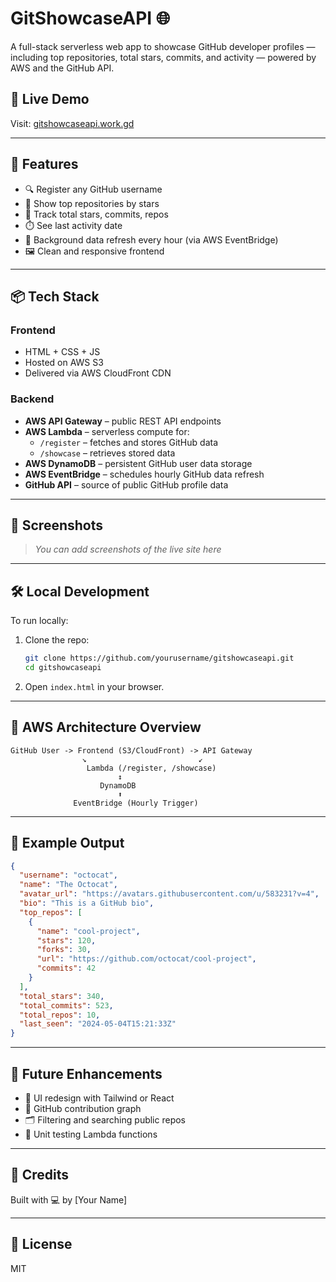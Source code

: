 # GitShowcaseAPI 🌐

A full-stack serverless web app to showcase GitHub developer profiles — including top repositories, total stars, commits, and activity — powered by AWS and the GitHub API.

## 🚀 Live Demo

Visit: [gitshowcaseapi.work.gd](http://gitshowcaseapi.work.gd)

---

## 🧩 Features

- 🔍 Register any GitHub username
- 🌟 Show top repositories by stars
- 🧮 Track total stars, commits, repos
- ⏱️ See last activity date
- 🔁 Background data refresh every hour (via AWS EventBridge)
- 🖼️ Clean and responsive frontend

---

## 📦 Tech Stack

### Frontend

- HTML + CSS + JS
- Hosted on AWS S3
- Delivered via AWS CloudFront CDN

### Backend

- **AWS API Gateway** – public REST API endpoints
- **AWS Lambda** – serverless compute for:
  - `/register` – fetches and stores GitHub data
  - `/showcase` – retrieves stored data
- **AWS DynamoDB** – persistent GitHub user data storage
- **AWS EventBridge** – schedules hourly GitHub data refresh
- **GitHub API** – source of public GitHub profile data

---

## 📸 Screenshots

> _You can add screenshots of the live site here_

---

## 🛠️ Local Development

To run locally:

1. Clone the repo:
   ```bash
   git clone https://github.com/yourusername/gitshowcaseapi.git
   cd gitshowcaseapi
   ```

2. Open `index.html` in your browser.

---

## 🔧 AWS Architecture Overview

```plaintext
GitHub User -> Frontend (S3/CloudFront) -> API Gateway
                ↘︎                         ↙︎
                 Lambda (/register, /showcase)
                        ↕
                    DynamoDB
                        ⬆
              EventBridge (Hourly Trigger)
```

---

## 🧪 Example Output

```json
{
  "username": "octocat",
  "name": "The Octocat",
  "avatar_url": "https://avatars.githubusercontent.com/u/583231?v=4",
  "bio": "This is a GitHub bio",
  "top_repos": [
    {
      "name": "cool-project",
      "stars": 120,
      "forks": 30,
      "url": "https://github.com/octocat/cool-project",
      "commits": 42
    }
  ],
  "total_stars": 340,
  "total_commits": 523,
  "total_repos": 10,
  "last_seen": "2024-05-04T15:21:33Z"
}
```

---

## 🧠 Future Enhancements

- 🌈 UI redesign with Tailwind or React
- 🧾 GitHub contribution graph
- 🗂️ Filtering and searching public repos
- 🧪 Unit testing Lambda functions

---

## 🙌 Credits

Built with 💻 by [Your Name]

---

## 📄 License

MIT
